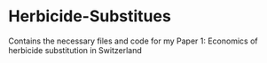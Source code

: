 # Herbicide-Substitues
Contains the necessary files and code for my Paper 1: Economics of herbicide substitution in Switzerland
